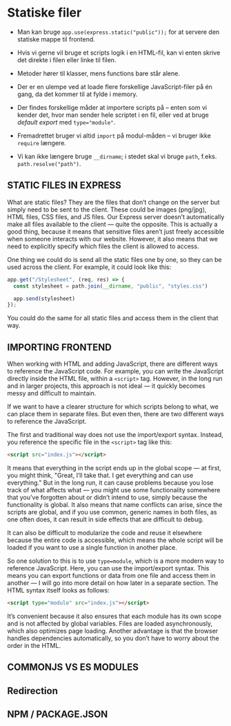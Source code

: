 # Statiske filer

- Man kan bruge `app.use(express.static("public"));` for at servere den statiske mappe til frontend.  

- Hvis vi gerne vil bruge et scripts logik i en HTML-fil, kan vi enten skrive det direkte i filen eller linke til filen.  

- Metoder hører til klasser, mens functions bare står alene.  

- Der er en ulempe ved at loade flere forskellige JavaScript-filer på én gang, da det kommer til at fylde i memory.  

- Der findes forskellige måder at importere scripts på – enten som vi kender det, hvor man sender hele scriptet i en fil, eller ved at bruge *default export* med `type="module"`.  

- Fremadrettet bruger vi altid `import` på modul-måden – vi bruger ikke `require` længere.  

- Vi kan ikke længere bruge `__dirname`; i stedet skal vi bruge `path`, f.eks. `path.resolve("path")`.  


## STATIC FILES IN EXPRESS

What are static files? They are the files that don’t change on the server but simply need to be sent to the client. These could be images (png/jpg), HTML files, CSS files, and JS files. Our Express server doesn’t automatically make all files available to the client — quite the opposite. This is actually a good thing, because it means that sensitive files aren’t just freely accessible when someone interacts with our website. However, it also means that we need to explicitly specify which files the client is allowed to access. 

One thing we could do is send all the static files one by one, so they can be used across the client. For example, it could look like this:

```js
app.get("/Stylesheet", (req, res) => {
  const stylesheet = path.join(__dirname, "public", "styles.css")

  app.send(stylesheet)
});
```

You could do the same for all static files and access them in the client that way.

## IMPORTING FRONTEND

When working with HTML and adding JavaScript, there are different ways to reference the JavaScript code. For example, you can write the JavaScript directly inside the HTML file, within a `<script>` tag. However, in the long run and in larger projects, this approach is not ideal — it quickly becomes messy and difficult to maintain.

If we want to have a clearer structure for which scripts belong to what, we can place them in separate files. But even then, there are two different ways to reference the JavaScript.

The first and traditional way does not use the import/export syntax. Instead, you reference the specific file in the `<script>` tag like this:

```html
<script src="index.js"></script>

```

It means that everything in the script ends up in the global scope — at first, you might think, "Great, I’ll take that. I get everything and can use everything." But in the long run, it can cause problems because you lose track of what affects what — you might use some functionality somewhere that you’ve forgotten about or didn’t intend to use, simply because the functionality is global. It also means that name conflicts can arise, since the scripts are global, and if you use common, generic names in both files, as one often does, it can result in side effects that are difficult to debug.

It can also be difficult to modularize the code and reuse it elsewhere because the entire code is accessible, which means the whole script will be loaded if you want to use a single function in another place.

So one solution to this is to use `type=module`, which is a more modern way to reference JavaScript. Here, you can use the import/export syntax. This means you can export functions or data from one file and access them in another — I will go into more detail on how later in a separate section. The HTML syntax itself looks as follows:

```html
<script type="module" src="index.js"></script>
```

It’s convenient because it also ensures that each module has its own scope and is not affected by global variables. Files are loaded asynchronously, which also optimizes page loading. Another advantage is that the browser handles dependencies automatically, so you don’t have to worry about the order in the HTML.


## COMMONJS VS ES MODULES


## Redirection


## NPM / PACKAGE.JSON

